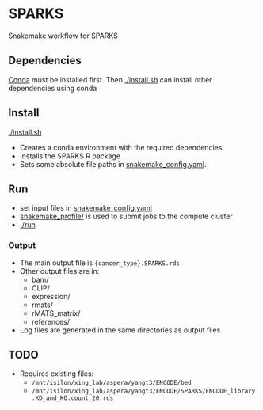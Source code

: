 # SPARKS

Snakemake workflow for SPARKS

## Dependencies

[Conda](https://docs.conda.io/projects/conda/en/latest/user-guide/install/linux.html) must be installed first. Then [./install.sh](install.sh) can install other dependencies using conda

## Install

[./install.sh](install.sh)

* Creates a conda environment with the required dependencies.
* Installs the SPARKS R package
* Sets some absolute file paths in [snakemake_config.yaml](snakemake_config.yaml).

## Run

* set input files in [snakemake_config.yaml](snakemake_config.yaml)
* [snakemake_profile/](snakemake_profile/) is used to submit jobs to the compute cluster
* [./run](./run)

### Output

* The main output file is `{cancer_type}.SPARKS.rds`
* Other output files are in:
  + bam/
  + CLIP/
  + expression/
  + rmats/
  + rMATS_matrix/
  + references/
* Log files are generated in the same directories as output files

## TODO

* Requires existing files:
  + `/mnt/isilon/xing_lab/aspera/yangt3/ENCODE/bed`
  + `/mnt/isilon/xing_lab/aspera/yangt3/ENCODE/SPARKS/ENCODE_library.KD_and_KO.count_20.rds`
